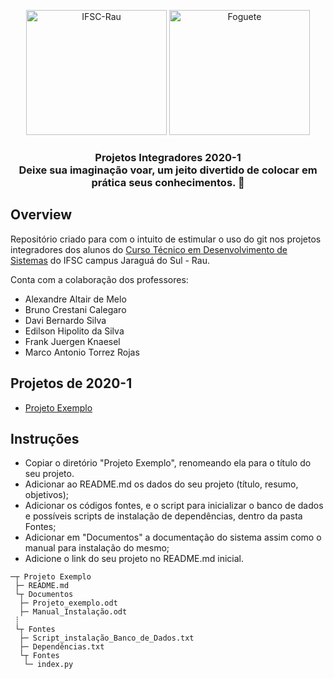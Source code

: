 <p align="center">
    <img src="https://github.com/ifsc-rau/IFSC-Rau-Fantastic-Four_2020-1/blob/master/images/ifsc-rau.png" height="200" width="225" alt="IFSC-Rau" />
    <img src="https://github.com/ifsc-rau/IFSC-Rau-Fantastic-Four_2020-1/blob/master/images/foguete.png" height="200" width="225" alt="Foguete" />
</p>

<h3 align="center">
    Projetos Integradores 2020-1 
    <br />
    Deixe sua imaginação voar, um jeito divertido de colocar em prática seus conhecimentos. 🚀
</h3>

## Overview

Repositório criado para com o intuito de estimular o uso do git nos projetos integradores dos alunos do [Curso Técnico em Desenvolvimento de Sistemas](https://www.ifsc.edu.br/curso-aberto/-/asset_publisher/nvqSsFwoxoh1/content/id/655212?p_r_p_564233524_categoryId=655186) do IFSC campus Jaraguá do Sul - Rau.

Conta com a colaboração dos professores:

- Alexandre Altair de Melo
- Bruno Crestani Calegaro
- Davi Bernardo Silva
- Edilson Hipolito da Silva
- Frank Juergen Knaesel
- Marco Antonio Torrez Rojas

## Projetos de 2020-1
- [Projeto Exemplo](https://github.com/ifsc-rau/IFSC-Rau-Fantastic-Four_2020-1/tree/master/Projeto%20Exemplo)


## Instruções

- Copiar o diretório "Projeto Exemplo", renomeando ela para o título do seu projeto.
- Adicionar ao README.md os dados do seu projeto (título, resumo, objetivos);
- Adicionar os códigos fontes, e o script para inicializar o banco de dados e possíveis scripts de instalação de dependências, dentro da pasta Fontes;
- Adicionar em "Documentos" a documentação do sistema assim como o manual para instalação do mesmo;
- Adicione o link do seu projeto no README.md inicial.

```
─┬ Projeto Exemplo
 ├─ README.md
 └┬ Documentos
  ├─ Projeto_exemplo.odt
  ├─ Manual_Instalação.odt
 ┊
 └┬ Fontes
  ├─ Script_instalação_Banco_de_Dados.txt
  ├─ Dependências.txt
  └┬ Fontes
   └─ index.py
```